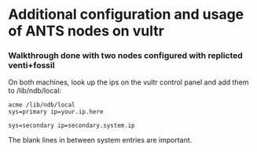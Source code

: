# Additional configuration and usage of ANTS nodes on vultr
### Walkthrough done with two nodes configured with replicted venti+fossil

On both machines, look up the ips on the vultr control panel and add them to /lib/ndb/local:

	acme /lib/ndb/local
	sys=primary ip=your.ip.here

	sys=secondary ip=secondary.system.ip

The blank lines in between system entries are important. 
